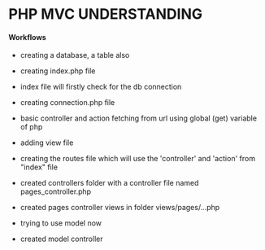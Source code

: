 # PHP MVC UNDERSTANDING

#### Workflows

- creating a database, a table also

- creating index.php file

- index file will firstly check for the db connection

- creating connection.php file

- basic controller and action fetching from url using global (get) variable of php

- adding view file

- creating the routes file which will use the 'controller' and 'action' from "index" file

- created controllers folder with a controller file named pages_controller.php

- created pages controller views in folder views/pages/...php

- trying to use model now

- created model controller